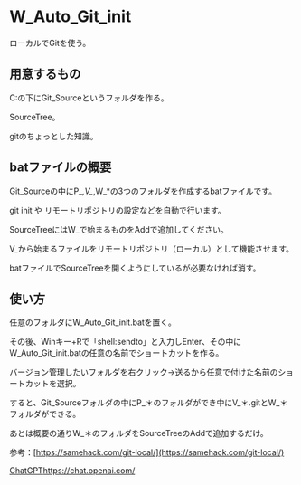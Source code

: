 # W_Auto_Git_init
ローカルでGitを使う。

## 用意するもの
C:の下にGit_Sourceというフォルダを作る。

SourceTree。

gitのちょっとした知識。

## batファイルの概要
Git_Sourceの中にP_*,V_*,W_*の3つのフォルダを作成するbatファイルです。

git init や リモートリポジトリの設定などを自動で行います。

SourceTreeにはW_で始まるものをAddで追加してください。

V_から始まるファイルをリモートリポジトリ（ローカル）として機能させます。

batファイルでSourceTreeを開くようにしているが必要なければ消す。

## 使い方
任意のフォルダにW_Auto_Git_init.batを置く。

その後、Winキー+Rで「shell:sendto」と入力しEnter、その中にW_Auto_Git_init.batの任意の名前でショートカットを作る。

バージョン管理したいフォルダを右クリック→送るから任意で付けた名前のショートカットを選択。

すると、Git_Sourceフォルダの中にP_＊のフォルダができ中にV_＊.gitとW_＊フォルダができる。

あとは概要の通りW_＊のフォルダをSourceTreeのAddで追加するだけ。

参考：[https://samehack.com/git-local/](https://samehack.com/git-local/)

[ChatGPT](https://chat.openai.com/)https://chat.openai.com/
